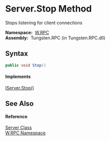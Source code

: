 Server.Stop Method
==================
  Stops listening for client connections

  **Namespace:**  [W.RPC][1]  
  **Assembly:**  Tungsten.RPC (in Tungsten.RPC.dll)

Syntax
------

```csharp
public void Stop()
```

#### Implements
[IServer.Stop()][2]  


See Also
--------

#### Reference
[Server Class][3]  
[W.RPC Namespace][1]  

[1]: ../README.md
[2]: ../../W.RPC.Interfaces/IServer/Stop.md
[3]: README.md
[4]: ../../_icons/Help.png